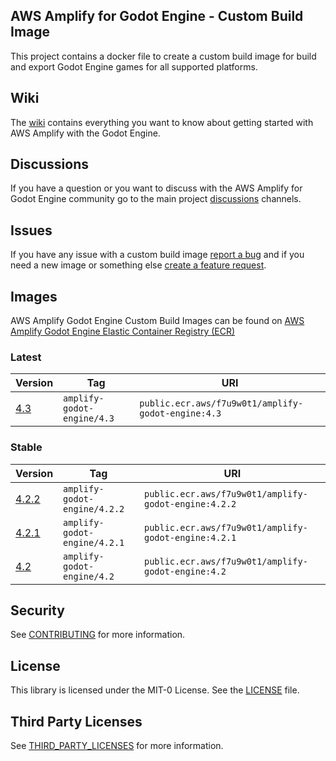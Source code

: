 ## AWS Amplify for Godot Engine - Custom Build Image

This project contains a docker file to create a custom build image for build and export Godot Engine games for all supported platforms.

## Wiki

The [wiki](https://github.com/aws-samples/amplify-godot-engine/wiki) contains everything you want to know about getting started with AWS Amplify with the Godot Engine.

## Discussions

If you have a question or you want to discuss with the AWS Amplify for Godot Engine community go to the main project [discussions](https://github.com/aws-samples/amplify-godot-engine/discussions) channels.

## Issues

If you have any issue with a custom build image [report a bug](https://github.com/aws-samples/amplify-godot-engine-custom-build-image/issues/new?assignees=&labels=&projects=&template=bug_report.md&title=) and if you need a new image or something else  [create a feature request](https://github.com/aws-samples/amplify-godot-engine-custom-build-image/issues/new?assignees=&labels=&projects=&template=feature_request.md&title=).

## Images

AWS Amplify Godot Engine Custom Build Images can be found on [AWS Amplify Godot Engine Elastic Container Registry (ECR)](https://gallery.ecr.aws/f7u9w0t1/amplify-godot-engine/)

### Latest

| Version | Tag | URI | 
| --- | --- | --- | 
| [4.3](https://godotengine.org/download/archive/4.3-stable) | ```amplify-godot-engine/4.3``` | ```public.ecr.aws/f7u9w0t1/amplify-godot-engine:4.3``` |

### Stable

| Version | Tag | URI |
| --- | --- | --- | 
| [4.2.2](https://godotengine.org/download/archive/4.2.2-stable) | ```amplify-godot-engine/4.2.2``` | ```public.ecr.aws/f7u9w0t1/amplify-godot-engine:4.2.2``` |
| [4.2.1](https://godotengine.org/download/archive/4.2.1-stable) | ```amplify-godot-engine/4.2.1``` | ```public.ecr.aws/f7u9w0t1/amplify-godot-engine:4.2.1``` |
| [4.2](https://godotengine.org/download/archive/4.2-stable) | ```amplify-godot-engine/4.2``` | ```public.ecr.aws/f7u9w0t1/amplify-godot-engine:4.2``` |

## Security

See [CONTRIBUTING](CONTRIBUTING.md#security-issue-notifications) for more information.

## License

This library is licensed under the MIT-0 License. See the [LICENSE](LICENSE.md) file.

## Third Party Licenses

See [THIRD_PARTY_LICENSES](THIRD_PARTY_LICENSES.md) for more information.
